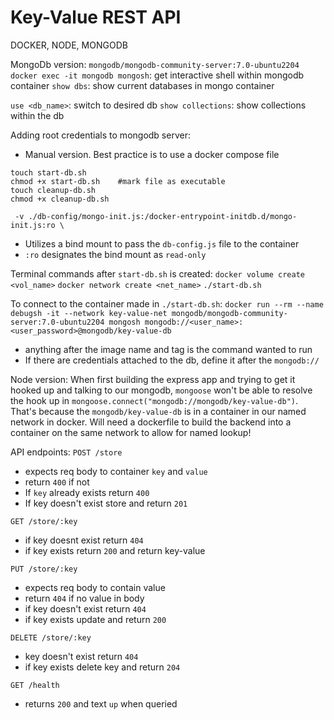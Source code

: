 # Key-Value REST API

DOCKER, NODE, MONGODB

MongoDb version:
`mongodb/mongodb-community-server:7.0-ubuntu2204`
`docker exec -it mongodb mongosh`: get interactive shell within mongodb container 
`show dbs`: show current databases in mongo container

`use <db_name>`: switch to desired db
`show collections`: show collections within the db

Adding root credentials to mongodb server:
- Manual version. Best practice is to use a docker compose file
```
touch start-db.sh
chmod +x start-db.sh    #mark file as executable
touch cleanup-db.sh
chmod +x cleanup-db.sh
```
` -v ./db-config/mongo-init.js:/docker-entrypoint-initdb.d/mongo-init.js:ro \`
- Utilizes a bind mount to pass the `db-config.js` file to the container
- `:ro` designates the bind mount as `read-only`

Terminal commands after `start-db.sh` is created:
`docker volume create <vol_name>`
`docker network create <net_name>`
`./start-db.sh`

To connect to the container made in `./start-db.sh`:
`docker run --rm --name debugsh -it --network key-value-net mongodb/mongodb-community-server:7.0-ubuntu2204 mongosh mongodb://<user_name>:<user_password>@mongodb/key-value-db`
- anything after the image name and tag is the command wanted to run
- If there are credentials attached to the db, define it after the `mongodb://` 


Node version:
When first building the express app and trying to get it hooked up and talking to our mongodb, `mongoose` won't be able to resolve the hook up in `mongoose.connect("mongodb://mongodb/key-value-db")`. That's because the `mongodb/key-value-db` is in a container in our named network in docker. Will need a dockerfile to build the backend into a container on the same network to allow for named lookup!

API endpoints:
`POST /store`
- expects req body to container `key` and `value`
- return  `400` if not 
- If `key` already exists return `400`
- If key doesn't exist store and return `201`


`GET /store/:key`
- if key doesnt exist return `404`
- if key exists return `200` and return key-value

`PUT /store/:key`
- expects req body to contain value
- return `404` if no value in body
- if key doesn't exist return `404`
- if key exists update and return `200`

`DELETE /store/:key`
- key doesn't exist return `404`
- if key exists delete key and return `204`

`GET /health`
- returns `200` and text `up` when queried 